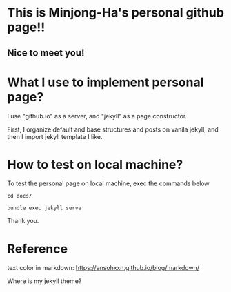 This is Minjong-Ha's personal github page!!
===========================================

Nice to meet you!
----------------

# What I use to implement personal page?

I use "github.io" as a server, and "jekyll" as a page constructor.

First, I organize default and base structures and posts on vanila jekyll, and then I import jekyll template I like.


# How to test on local machine?

To test the personal page on local machine, exec the commands below

	cd docs/

	bundle exec jekyll serve

Thank you.


# Reference

text color in markdown: https://ansohxxn.github.io/blog/markdown/


Where is my jekyll theme?

